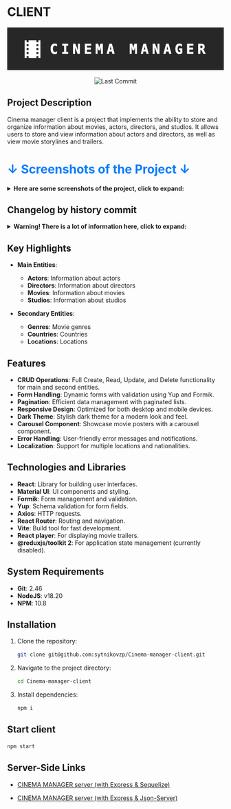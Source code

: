 # CLIENT

<p align="center">
  <img src="./screenshots/logo.png" alt="Cinema Manager Logo">
</p>

<p align="center">
  <img src="https://img.shields.io/github/last-commit/sytnikovzp/Cinema-manager-client" alt="Last Commit">
</p>

## Project Description

Cinema manager client is a project that implements the ability to store and organize information about movies, actors, directors, and studios. It allows users to store and view information about actors and directors, as well as view movie storylines and trailers.

<h1 style="color: #007bff;">↓ Screenshots of the Project ↓</h1>

<details>
  <summary><strong>Here are some screenshots of the project, click to expand:</strong></summary>
  
![Home page (white theme)](./screenshots/2.jpg)

![Home page](./screenshots/1.jpg)

![Actor list](./screenshots/3.jpg)

![Actor item](./screenshots/4.jpg)

![Movie list](./screenshots/5.jpg)

![Movie item](./screenshots/6.jpg)

![Movie item (trailer)](./screenshots/7.jpg)

![Movie form (stepper)](./screenshots/8.jpg)

![Movie form (fieldArray & autocomplete)](./screenshots/9.jpg)

![Movie form (fieldArray & autocomplete)](./screenshots/10.jpg)

![Movie form (movie storyline)](./screenshots/11.jpg)

![Actor form (datepicker)](./screenshots/12.jpg)

![Director form (datepicker)](./screenshots/13.jpg)

![Service entities list (with Tabs)](./screenshots/14.jpg)

![Service entities list (with Tabs)](./screenshots/15.jpg)

![Adaptivity (mobile view)](./screenshots/16.jpg)

![Adaptivity (tablet view)](./screenshots/17.jpg)

</details>

## Changelog by history commit

<details>
  <summary><strong>Warning! There is a lot of information here, click to expand:</strong></summary>

### August 2024

- **Aug 13**:

  - Fixed README
  - Added screenshots & updated README.md
  - Removed 'concurrently' from project
  - Updated information in package.json
  - Moved validation schemas to itemService.js
  - Added 'createdAt' & 'updatedAt' to main \*Item components

- **Aug 12**:

  - Added validation messages in \*Form components
  - Replaced 'unknown Country' with 'unknown nationality'
  - In StudiosItem, displayed Country next to Location if specified
  - Fixed 'formattedActors', 'formattedDirectors' & 'formattedStudios' function
  - Fixed MoviesForm (fixed get unique option in autocomplete)
  - Fixed FieldArrayAutocompleteField hook

- **Aug 11**:

  - Fixed error message handling
  - Updated eslint & eslint.config.js
  - Updated all dependencies in project to latest
  - Replaced usePaginatedData with useFetchData in \*Form components

- **Aug 10**:

  - Fixed formatted*Entity* in \*Item components
  - Created hook useFetchData
  - Fixed formatDate function

- **Aug 8**:

  - Optimizing ServicesList components
  - Fixed router paths for Service (Genre, Country & Location)
  - Created Services List & Forms
  - Сannot select a death date earlier than birth date

- **Aug 7**:

  - fieldArray no longer sends empty lines to the server
  - Renamed 'GroupedAutocompleteField' to 'FieldArrayAutocompleteField'
  - Created GroupedAutocompleteField component and used this in \*Form components
  - Created BasicAutocompleteField component and used this in \*Form components
  - Refactoring MoviesForm (remove duplicated code)
  - Reading Genres, Countries & Locations from database
  - Created Genre, Country & Location ...Service.js
  - Replacing absolute paths to entities with variables
  - NavBar is shown and hidden by clicking on the Header (Cinema) on mobile devices
  - Fixed errors in ThemeContext
  - Created ThemeContext
  - Fixed adaptivity for mobile devices (Layout)
  - Refactoring \*List & HomePage components: move Skeleton to skeletonService component

- **Aug 6**:

  - Added 'Skeleton' to \*Item components
  - Fixed errors (redirect after create/update) in \*Form components
  - Refactoring MoviesForm to works without redux state
  - Refactoring all components (Movies) as Actors components
  - Except MoviesForm component
  - Fixed display movie array in \*Item components
  - Renamed function 'onItemDelete' to 'on*Entity*Delete'
  - Refactoring all components (Studios) as Actors components
  - Refactoring all components (Directors) as Actors components
  - Send Actor biography information to 'ActorsBiography' via props
  - Renamed '\_SLICE_NAME' to '\_ENTITY_NAME'
  - Refactoring ActorsItem & ActorsBiography components to works without redux state
  - Refactoring HomePage with SnackbarContext
  - Created SnackbarContext & SnackbarComponent

- **Aug 5**:

  - Fixed errors in ActorsForm component
  - Refactoring ActorsForm to works without redux state
  - Refactoring ActorsList with actorService.js
  - Moved 'useEffect' from App to Entities root components
  - Show error.message in snackbar if error
  - Refactoring HomePage to works without redux state
  - Refactoring MoviesList to works without redux state
  - Refactoring StudiosList to works without redux state
  - Refactoring DirectorsList to works without redux state
  - Added ACTORS_SLICE_NAME to ActorsList component
  - Fixed pagination in ActorsList component

- **Aug 4**:

  - Refactoring ActorsList to works without redux state

- **Aug 3**:

  - Removed 'reverse data in state' for all entities

- **Aug 2**:

  - The client part is separated from the
    [json-server](https://github.com/sytnikovzp/Cinema-manager-json-server)

### July 2024

- **Jul 12**:

  - 'Cinema manager' in Header component links to '/'
  - Only Movies with posters are displayed on the main page
  - Removed routes for json-server

- **Jul 11**:

  - Added routes '/api' to json-server
  - Fixed BASE_URL: Added HTTPS

- **Jul 8**:

  - FieldArray (with autocomplete): Selected items cannot be selected again in another dropdown list
  - Replacing ternary operators with logical OR

- **Jul 7**:

  - Fixed 'filtered\*entity_name\*List' function in MoviesItem component

- **Jul 6**:

  - Hides the 'paper' component (in *list or *item components) when the form-service is displayed
  - Fixed 'height' property in scrollListBoxStyle
  - Added 'edit' route to root components of entities + CinemaService
  - Fixed services files

- **Jul 5**:

  - Added 'Skeleton' component to HomePage
  - Moved 'useEffect' (getAll\*entity_name\*) to root App component
  - Show last 15 Movies at HomePage carousel
  - Added content to the site again...

- **Jul 3**:

  - Set 8 items on screen a 'Xl' display resolution
  - In MoviesItem component the Actors & Directors & Studios are clickable
  - In StudiosItem component the Movies are clickable
  - Changed title on button from 'Go back' to 'To \*entity_name\*'
  - In DirectorsItem component the Movies are clickable
  - In ActorsItem component the Movies are clickable
  - Added threshold restrictions for dates in DatePicker (\*form components)
  - Reverse last 7 movie at HomePage
  - Added 'calculateAge' function to ActorsItem&DirectorsItem
  - Added content to site...

- **Jul 2**:

  - Moving the custom hook 'useItemsPerPage' into a separate file
  - Added pagination to StudiosList with hook 'useItemsPerPage'
  - Added pagination to MoviesList with hook 'useItemsPerPage'
  - Added pagination to DirectorsList with hook 'useItemsPerPage'
  - Added 'useItemsPerPage' hook to determine the number of items per page depending on screen resolution
  - Added pagination to DirectorsList
  - All \*list components show new elements first
  - Replaced 'select' Actors&Directors&Studios with 'Autocomplete with group' in MoviesForm
  - Replaced 'select' Genre with 'Autocomplete' in MoviesForm
  - Replaced 'select' Location with 'Autocomplete' in StudiosForm
  - Replaced 'select' nationality with 'Autocomplete' in DirectorsForm
  - Replaced 'select' nationality with 'Autocomplete' in ActorsForm

### June 2024

- **Jun 28**:

  - Poster at HomePage are clickable
  - Fixed 'carouselStyles' in styleService
  - Display last seven Movies poster at HomePage
  - Added sort 'options' function in 'select`s' to ActorsForm & DirectorsForm & StudiosForm
  - Added sort 'options' function in 'select`s' in MoviesForm
  - Replaced 'Great Britain' with 'Great Britain (England)' in db.json
  - Added info in db.json from Yan's 'Cinema' DB dump

- **Jun 24**:

  - Replaced 'foundationYear' with 'foundation_year' name field in Studios components
  - Replaced 'releaseYear' with 'release_year' name field in Movies components
  - Replaced 'birthDate' with 'birth_date' name field in Actors&Directors components
  - Replaced 'fullName' with 'full_name' name field in Actors&Directors components
  - Replaced 'image' with 'photo' name field in Actors&Directors components
  - Refactoring 'formatDate' function in Actors&Directors \*items components
  - Set stepper to 'horizontal' in MoviesForm component
  - Moved 'stack buttor' to 'StepContent' block
  - Set stepper to 'vertical' in MoviesForm component
  - Fixed 'reset' button in MoviesForm component
  - Added 'clearable' properties to DatePicker in MoviesForm & StudiosForm
  - Fixed export Layout component (fix apply theme in App.jsx)

- **Jun 23**:

  - Removed unused dependencies
  - Updated dependencies: Vite 5.3
  - Updated all dev dependencies
  - Updated all usually dependencies

- **Jun 22**:

  - Added 'formatDate' function in Actors&Directors \*item components
  - Added 'death date' to Actors&Directors
  - Created stackButtonFormStyle in styleService.js
  - Added button 'Add \*\*\*' to fieldArray in MoviesForm component
  - Replaced 'goBack' buttor with 'return' buttor in \*form components
  - Filling the db.json: filling with information about Studios, Directors, Actors and films
  - Removed fieldArray 'Movies' from Actors&Directors&Studios \*form components

- **Jun 21**:

  - Removed 'Movies' array from db.json in Actors&Directors&Studios entity
  - Added filteredMoviesList function to Actors&Directors&Studios items components
  - Fixed Divider in MoviesItem component
  - Renamed 'StudiosGenInfo' component to 'StudiosAbout'
  - Renamed tabs in \*item components
  - Set minRows & maxRows to storyLine input in MoviesForm component
  - It is forbidden to proceed to the next step in Stepper if the required fields are not filled in (MoviesForm)

- **Jun 19**:

  - Fixed data in db.json
  - Fixed 'paddingRight' in \*item components
  - Filling the db.json: filling with information about Studios, Directors, Actors and films
  - Fixed button in MoviesForm component
  - Added MUI Stepper component to MoviesForm component
  - Fixed 'useEffect' (snackbar) in \*item components
  - Replaced the 'textField' with 'select' in the 'fields array' in MoviesForm component

- **Jun 18**:

  - Added 'Skeleton' component to MoviesList component
  - Added 'Skeleton' component to StudiosList component
  - Added 'Skeleton' component to DirectorsList component
  - Added 'Skeleton' component to ActorsList component
  - Fixed error message in 'setError' reducer-service.js
  - Added a more informative error status to the slices in case of 'errors'
  - Refactoring StudiosForm as MovieForm component
  - Created 'saveButtonFormStyle' in styleService.js
  - Added Locations to constants.js
  - Refactoring DirectorsForm as MovieForm component
  - Refactoring ActorsForm as MovieForm component
  - Added nationalities to constants.js
  - Changed the display order of buttons in MoviesForm component
  - Added 'controls' param to playerVars in MoviesPlayer component
  - A 'Clear field' button has been added to textfield in MoviesForm component
  - 'Genre' field and 'year' field on one line in MoviesForm component

- **Jun 17**:

  - Set type select for 'Genre' in MoviesForm component
  - Added array of Genres to constants
  - Fixed 'Box' height in *list & *item components
  - Fixed styles in MoviesPlayer component
  - Replaced 'about of' with 'about the' in \*item components
  - Added general information about the Studios in db.json
  - Refactoring the StudiosItem component as an ActorItem
  - Fixed StudiosGenInfo component
  - Created StudiosGenInfo component
  - Added 'genInfo' field to StudiosForm component
  - Added Directors biography in db.json
  - Refactoring the DirectorsItem component as an ActorItem
  - Created DirectorsBiography component
  - Added 'biography' field to DirectorsForm component
  - Replacing the ternary operator with a logical 'or' in ActorsList component
  - Added Actors biography in db.json
  - Refactoring design of ActorsItem & ActorsBiography components
  - Refactoring design of MoviesItem component
  - Added storylines for Movies in db.json
  - Created 'textIndentStyle' in styleService.js & apply it to storyline in MoviesItem component
  - Added textfield 'storyline' to MoviesForm and display it in MoviesItem component
  - Fixed tab view in ActorsItem & ActorsBiography components
  - Defined textfield Biography as multiline component

- **Jun 16**:

  - Added field 'Biography' to ActorsForm component
  - Created ActorsBiography component
  - Added MUI Tabs to ActorItem component
  - Added 'origin' properties to playerVars in MoviesPlayer component
  - Separated 'scrollBoxStyle' to 'scrollListBoxStyle' & 'scrollMovieBoxStyle'
  - Added MUI Tabs to MoviesItem component
  - Setting up a react-player component
  - Changed scrollBoxStyle height to '70vh'
  - Set Typography variant='h5' to Title/FullName in \*item components

- **Jun 15**:

  - Created 'playerStyle' in styleService.js
  - Installed 'react-player' & create MoviesPlayer component
  - Added trailer URL to all Movies (db.json)
  - Added 'Trailer URL' to MoviesForm component
  - Added ternary operator to display fullname/title 'Unknown' in \*list components if empty value
  - Added ternary operator to display fullname/title 'Unknown' in \*item components if empty value
  - Removed ID button 'id=goBack-btn' from \*item components
  - Added 'Added Studio' button to StudiosItem component
  - Added 'Added Movie' button to MoviesItem component
  - Added 'Added Director' button to DirectorsItem component
  - Added 'Added Actor' button to ActorsItem component
  - Fixed 'Genre' field in MoviesForm
  - Moved 'useEffect' from other components to root component Studios
  - Moved 'useEffect' from other components to root component Movies
  - Moved 'useEffect' from other components to root component Directors
  - Moved 'useEffect' from other components to root component Actors

- **Jun 14**:

  - Uncomment 'open' parameter in vite.config.js

- **Jun 13**:

  - Reorganized styleService.js file
  - Created 'scrollBoxStyle' in styleService.js
  - Created 'itemComponentBoxThirdStyle' in styleService.js
  - Created 'itemComponentBoxSecondaryStyle' in styleService.js
  - Created 'itemComponentBoxMainStyle' in styleService.js
  - Replaced 'styte' to 'sx' in all form components
  - Created 'fieldArrayStyle' in styleService.js
  - Created 'formStyle' in styleService.js
  - Created 'rootComponentPaperStyle' in styleService.js
  - Changed icon in button 'Added movie/Studio' in MoviesList & StudiosList components
  - Changed image 'No poster avaible' in MoviesItem component
  - Added divider component to Actor/Director/Movie/Studio items components
  - Added divider component to Actor/Director/Movie/Studio lists components

- **Jun 12**:

  - Added 'Number' fix to all forms
  - Fixed data in db.json
  - Refactoring Movies, MoviesForm, MoviesItem & MoviesList components
  - Refactoring Studios, StudiosForm, StudiosItem & StudiosList components
  - Refactoring DirectorsForm components
  - Fixed 'goBack' function in ActorsForm
  - Added rounding of fieldset and legend presented as typography
  - Added fieldset & legend to ActorsForm
  - Refactoring Directors, DirectorsForm, DirectorsItem & DirectorsList components
  - Updated Directors, Movies & Studios slices
  - Added hook 'useSnackbar' to ActorsItem & add resetStatus function
  - Created hook 'useSnackbar' & use it in ActorsList component
  - Replacing MUIAlert with a Alert
  - Align a FieldArray items to its full width in ActorsForm
  - Added ternary operator to display information about an Actor
  - Fixed navigate button in ActorsForm, ActorsItem, ActorsList components
  - Added FieldArray to ActorsForm
  - Fixed DatePicker in ActorsForm
  - Fixed ActorsForm with formik
  - Fixed 'Edit' button to ActorsItem

- **Jun 9**:

  - Added 'Edit' button to ActorsItem
  - Added ListItemButton to ActorsList

- **Jun 8**:

  - Added stack to edit&delete icon
  - Refactor ActorsList with Link component
  - Moved Added button & state from root Actors to ActorsList

- **Jun 5**:

  - Added Number() to entities id
  - Fixed id in ActorsForm component
  - Fixed id entities in routers (Actors & Directors & Movies & Studios)
  - Updated Studios & StudiosItem & StudiosList components
  - Updated Movies & MoviesItem & MoviesList components
  - Updated Directors & DirectorsItem & DirectorsList components
  - Updated director & movie & studio slices
  - Fixed form in ActorsForm component
  - setStatus 'null' instead of 'pending'
  - Removed selectActor, addNewActor reducers from actorsSlice
  - Removed createEmptyActor from actorsSlice
  - Removed currentContact & getActorById from actorsSlice
  - Fixed button in ActorsForm
  - Fixed ListItem margin in ActorsList component
  - Fixed ActorsList component (onItemEdit function)
  - Fixed ActorsItem component
  - Fixed ActorsList component
  - Fixed delete function in ActorsList component
  - Fixed Actors component
  - Added concurrently to project (needed to run on my server!)
  - Test deploy to my server
  - Changed favicon image
  - Deploy 'pattern' from Actors component to Directors, Movies, Studios components
  - Added primitive form to ActorsForm component

- **Jun 4**:

  - Theme state is stored in the browser localStorage
  - Fixed errors (get**\*\***ById.fulfilled) in slices
  - Added settings for server

- **Jun 3**:

  - Added edit icon to Actors item
  - Removed from ActorsItem component unnecessary tags
  - Set ActorsList item color to text.primary
  - Added visual formatting for the ActorsItem component
  - Refactoring ActorsItem components
  - Refactoring ActorsList components
  - Fixed scroll in ActorsList component
  - Added Actor list & Actor list item to ActorsList & ActorsItem components
  - Changed background color for light & dark theme in Layout component
  - Fixed theme.palette.grey for dark theme in Footer component
  - Fixed routes in App component
  - Added listItemTextStyle to ListItem in NavBar
  - Added Paper & Box to CinemaService component
  - Added Box to NavBar component
  - Added menu to NavBar component
  - The Layout component takes up the full height of the visible area
  - Added footer to Footer component
  - Added dark mode switchable by button in Header

- **Jun 2**:

  - Removed dark theme
  - Set dark theme to App
  - Added App Bar to Header component
  - Added stopAutoPlayOnHover prop to Carousel
  - Renamed style 'Caroucel' by 'Carousel'
  - Refactorind initialStates by db.json structure
  - Added separator to import block
  - Fixed work poster carousel
  - Added open option to server object (vite.config.js)
  - Replacing poster URLs with new ones

- **Jun 1**:
  - Created slice for Movies
  - Created slice for Studios
  - Created slice for Directors
  - Created slices for Actors
  - Added store provider to Main component

### May 2024

- **May 26**:
  - Created empty store
  - Implement HomePage & Carousel
  - Implement CinemaService
  - Created main components
  - Installed main dependencies
  - Initial commit

</details>

## Key Highlights

- **Main Entities**:

  - **Actors**: Information about actors
  - **Directors**: Information about directors
  - **Movies**: Information about movies
  - **Studios**: Information about studios

- **Secondary Entities**:

  - **Genres**: Movie genres
  - **Countries**: Countries
  - **Locations**: Locations

## Features

- **CRUD Operations**: Full Create, Read, Update, and Delete functionality for main and second entities.
- **Form Handling**: Dynamic forms with validation using Yup and Formik.
- **Pagination**: Efficient data management with paginated lists.
- **Responsive Design**: Optimized for both desktop and mobile devices.
- **Dark Theme**: Stylish dark theme for a modern look and feel.
- **Carousel Component**: Showcase movie posters with a carousel component.
- **Error Handling**: User-friendly error messages and notifications.
- **Localization**: Support for multiple locations and nationalities.

## Technologies and Libraries

- **React**: Library for building user interfaces.
- **Material UI**: UI components and styling.
- **Formik**: Form management and validation.
- **Yup**: Schema validation for form fields.
- **Axios**: HTTP requests.
- **React Router**: Routing and navigation.
- **Vite**: Build tool for fast development.
- **React player**: For displaying movie trailers.
- **@reduxjs/toolkit 2**: For application state management (currently disabled).

## System Requirements

- **Git**: 2.46
- **NodeJS**: v18.20
- **NPM**: 10.8

## Installation

1. Clone the repository:
   ```bash
   git clone git@github.com:sytnikovzp/Cinema-manager-client.git
   ```
2. Navigate to the project directory:
   ```bash
   cd Cinema-manager-client
   ```
3. Install dependencies:

   ```bash
   npm i
   ```

## Start client

```bash
npm start
```

## Server-Side Links

- [CINEMA MANAGER server (with Express & Sequelize)](https://github.com/sytnikovzp/Cinema-manager-server)

- [CINEMA MANAGER server (with Express & Json-Server)](https://github.com/sytnikovzp/Cinema-manager-json-server)
